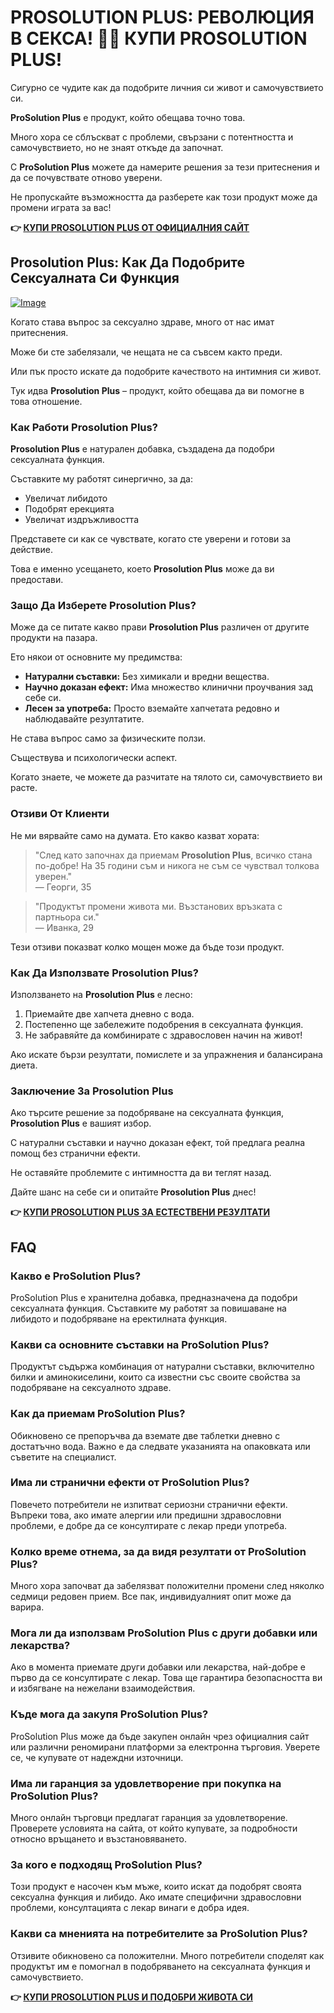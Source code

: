 # PROSOLUTION PLUS: РЕВОЛЮЦИЯ В СЕКСА! 🛌💥 КУПИ PROSOLUTION PLUS!

Сигурно се чудите как да подобрите личния си живот и самочувствието си. 

**ProSolution Plus** е продукт, който обещава точно това. 

Много хора се сблъскват с проблеми, свързани с потентността и самочувствието, но не знаят откъде да започнат. 

С **ProSolution Plus** можете да намерите решения за тези притеснения и да се почувствате отново уверени. 

Не пропускайте възможността да разберете как този продукт може да промени играта за вас!



**👉 [КУПИ PROSOLUTION PLUS ОТ ОФИЦИАЛНИЯ САЙТ](https://gchaffi.com/oBEvjBCt)**

## Prosolution Plus: Как Да Подобрите Сексуалната Си Функция

[![Image]()](https://gchaffi.com/oBEvjBCt)

Когато става въпрос за сексуално здраве, много от нас имат притеснения.

Може би сте забелязали, че нещата не са съвсем както преди.

Или пък просто искате да подобрите качеството на интимния си живот.

Тук идва **Prosolution Plus** – продукт, който обещава да ви помогне в това отношение.

### Как Работи Prosolution Plus?

**Prosolution Plus** е натурален добавка, създадена да подобри сексуалната функция. 

Съставките му работят синергично, за да:

- Увеличат либидото
- Подобрят ерекцията
- Увеличат издръжливостта

Представете си как се чувствате, когато сте уверени и готови за действие. 

Това е именно усещането, което **Prosolution Plus** може да ви предостави.

### Защо Да Изберете Prosolution Plus?

Може да се питате какво прави **Prosolution Plus** различен от другите продукти на пазара.

Ето някои от основните му предимства:

- **Натурални съставки:** Без химикали и вредни вещества.
- **Научно доказан ефект:** Има множество клинични проучвания зад себе си.
- **Лесен за употреба:** Просто вземайте хапчетата редовно и наблюдавайте резултатите.

Не става въпрос само за физическите ползи. 

Съществува и психологически аспект. 

Когато знаете, че можете да разчитате на тялото си, самочувствието ви расте. 

### Отзиви От Клиенти

Не ми вярвайте само на думата. Ето какво казват хората:

> "След като започнах да приемам **Prosolution Plus**, всичко стана по-добре! На 35 години съм и никога не съм се чувствал толкова уверен."  
> — Георги, 35

> "Продуктът промени живота ми. Възстанових връзката с партньора си."  
> — Иванка, 29

Тези отзиви показват колко мощен може да бъде този продукт.

### Как Да Използвате Prosolution Plus?

Използването на **Prosolution Plus** е лесно:

1. Приемайте две хапчета дневно с вода.
2. Постепенно ще забележите подобрения в сексуалната функция.
3. Не забравяйте да комбинирате с здравословен начин на живот!

Ако искате бързи резултати, помислете и за упражнения и балансирана диета.

### Заключение За Prosolution Plus

Ако търсите решение за подобряване на сексуалната функция, **Prosolution Plus** е вашият избор. 

С натурални съставки и научно доказан ефект, той предлага реална помощ без странични ефекти.

Не оставяйте проблемите с интимността да ви теглят назад.

Дайте шанс на себе си и опитайте **Prosolution Plus** днес!



**👉 [КУПИ PROSOLUTION PLUS ЗА ЕСТЕСТВЕНИ РЕЗУЛТАТИ](https://gchaffi.com/oBEvjBCt)**

## FAQ

### Какво е ProSolution Plus?
ProSolution Plus е хранителна добавка, предназначена да подобри сексуалната функция. Съставките му работят за повишаване на либидото и подобряване на еректилната функция.

### Какви са основните съставки на ProSolution Plus?
Продуктът съдържа комбинация от натурални съставки, включително билки и аминокиселини, които са известни със своите свойства за подобряване на сексуалното здраве.

### Как да приемам ProSolution Plus?
Обикновено се препоръчва да вземате две таблетки дневно с достатъчно вода. Важно е да следвате указанията на опаковката или съветите на специалист.

### Има ли странични ефекти от ProSolution Plus?
Повечето потребители не изпитват сериозни странични ефекти. Въпреки това, ако имате алергии или предишни здравословни проблеми, е добре да се консултирате с лекар преди употреба.

### Колко време отнема, за да видя резултати от ProSolution Plus?
Много хора започват да забелязват положителни промени след няколко седмици редовен прием. Все пак, индивидуалният опит може да варира.

### Мога ли да използвам ProSolution Plus с други добавки или лекарства?
Ако в момента приемате други добавки или лекарства, най-добре е първо да се консултирате с лекар. Това ще гарантира безопасността ви и избягване на нежелани взаимодействия.

### Къде мога да закупя ProSolution Plus?
ProSolution Plus може да бъде закупен онлайн чрез официалния сайт или различни реномирани платформи за електронна търговия. Уверете се, че купувате от надеждни източници.

### Има ли гаранция за удовлетворение при покупка на ProSolution Plus?
Много онлайн търговци предлагат гаранция за удовлетворение. Проверете условията на сайта, от който купувате, за подробности относно връщането и възстановяването.

### За кого е подходящ ProSolution Plus?
Този продукт е насочен към мъже, които искат да подобрят своята сексуална функция и либидо. Ако имате специфични здравословни проблеми, консултацията с лекар винаги е добра идея.

### Какви са мненията на потребителите за ProSolution Plus?
Отзивите обикновено са положителни. Много потребители споделят как продуктът им е помогнал в подобряването на сексуалната функция и самочувствието.



**👉 [КУПИ PROSOLUTION PLUS И ПОДОБРИ ЖИВОТА СИ](https://gchaffi.com/oBEvjBCt)**